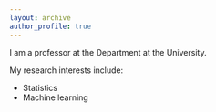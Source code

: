 ```yaml
---
layout: archive
author_profile: true
---
```


I am a professor at the Department at the University.

My research interests include:

- Statistics
- Machine learning
